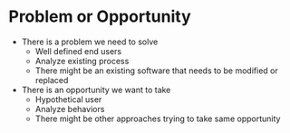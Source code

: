 # Problem or Opportunity
- There is a problem we need to solve
	- Well defined end users
	- Analyze existing process
	- There might be an existing software that needs to be modified or replaced
- There is an opportunity we want to take
	- Hypothetical user
	- Analyze behaviors
	- There might be other approaches trying to take same opportunity
